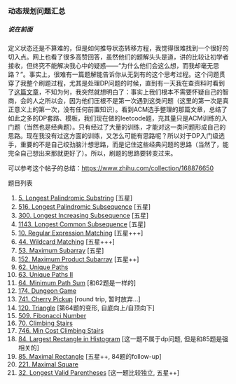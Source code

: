 ### 动态规划问题汇总

##### 说在前面

定义状态还是不算难的，但是如何推导状态转移方程，我觉得很难找到一个很好的切入点。网上也看了很多高赞回答，虽然他们的题解头头是道，讲的比较让初学者接收，但终究不能解决我心中的疑惑——“为什么他们会这么想，而我却毫无思路？”。事实上，很难有一篇题解能告诉你从无到有的这个思考过程。这个问题贯穿了我整个刷题过程，尤其是处理DP问题的时候，直到有一天我在查资料时看到了[这篇文章](https://oi-wiki.org/dp/basic/)，不知为何，我突然就想明白了：事实上我们根本不需要怀疑自己的智商，会的人之所以会，因为他们压根不是第一次遇到这类问题（这里的第一次是真正意义上的第一次，没有任何前置知识）。看到ACM选手整理的那篇文章，总结了如此之多的DP套路、模板，我们现在做的leetcode题，充其量只是ACM训练的入门题（当然也是经典题）。只有经过了大量的训练，才能对这一类问题形成自己的思路。现在我没有过这方面的训练，又怎么可能有思路呢？所以对于DP入门级选手，重要的不是自己绞劲脑汁想思路，而是记住这些经典问题的思路（当然了，能完全自己想出来那就更好了）。所以，刷题的思路要转变过来。



可以参考这个帖子的总结：<https://www.zhihu.com/collection/168876650>



题目列表

1. [5. Longest Palindromic Substring](./0005Longest_Palindromic_Substring.md) [五星]
2. [516. Longest Palindromic Subsequence](./0516Longest_Palindromic_Subsequence.md) [五星]
3. [300. Longest Increasing Subsequence](https://leetcode-cn.com/problems/longest-increasing-subsequence/) [五星]
4. [1143. Longest Common Subsequence](https://leetcode-cn.com/problems/longest-common-subsequence/) [五星]
5. [10. Regular Expression Matching](https://leetcode-cn.com/problems/regular-expression-matching/) [五星+++]
6. [44. Wildcard Matching](https://leetcode-cn.com/problems/wildcard-matching/) [五星+++]
7. [53. Maximum Subarray](https://leetcode-cn.com/problems/maximum-subarray/) [五星]
8. [152. Maximum Product Subarray](https://leetcode-cn.com/problems/maximum-product-subarray/) [五星++]
9. [62. Unique Paths](https://leetcode-cn.com/problems/unique-paths/)
10. [63. Unique Paths II](https://leetcode-cn.com/problems/unique-paths-ii/)
11. [64. Minimum Path Sum](https://leetcode-cn.com/problems/minimum-path-sum/) [和62题是一样的]
12. [174. Dungeon Game](https://leetcode-cn.com/problems/dungeon-game/) 
13. [741. Cherry Pickup](https://leetcode-cn.com/problems/cherry-pickup/) [round trip, 暂时放弃...]
14. [120. Triangle](https://leetcode-cn.com/problems/triangle/) [第64题的变形, 自底向上/自顶向下]
15. [509. Fibonacci Number](https://leetcode-cn.com/problems/fibonacci-number/)
16. [70. Climbing Stairs](https://leetcode-cn.com/problems/climbing-stairs/)
17. [746. Min Cost Climbing Stairs](https://leetcode-cn.com/problems/min-cost-climbing-stairs/)
18. [84. Largest Rectangle in Histogram](https://leetcode-cn.com/problems/largest-rectangle-in-histogram/) [这一题不属于dp问题, 但是和85题是强相关的]
19. [85. Maximal Rectangle](https://leetcode-cn.com/problems/maximal-rectangle/) [五星++, 84题的follow-up]
20. [221. Maximal Square](https://leetcode-cn.com/problems/maximal-square/)
21. [32. Longest Valid Parentheses](https://leetcode-cn.com/problems/longest-valid-parentheses/) [这一题比较独立, 五星++]


